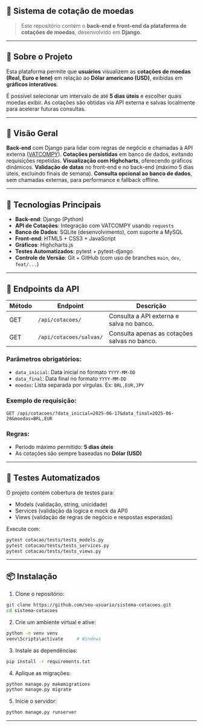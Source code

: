 ## 📘 Sistema de cotação de moedas

> Este repositório contém o **back-end e front-end da plataforma de cotações de moedas**, desenvolvido em **Django**.

---

## 📌 Sobre o Projeto

Esta plataforma permite que **usuários** visualizem as **cotações de moedas (Real, Euro e Iene)** em relação ao **Dólar americano (USD)**, exibidas em **gráficos interativos**.

É possível selecionar um intervalo de até **5 dias úteis** e escolher quais moedas exibir. As cotações são obtidas via API externa e salvas localmente para acelerar futuras consultas.

---

## 🚩 Visão Geral

**Back-end** com Django para lidar com regras de negócio e chamadas à API externa ([VATCOMPY](https://www.vatcomply.com/documentation)).
**Cotações persistidas** em banco de dados, evitando requisições repetidas.
**Visualização com Highcharts**, oferecendo gráficos dinâmicos.
**Validação de datas** no front-end e no back-end (máximo 5 dias úteis, excluindo finais de semana).
**Consulta opcional ao banco de dados**, sem chamadas externas, para performance e fallback offline.

---

## 🚀 Tecnologias Principais

* **Back-end**: Django (Python)
* **API de Cotações**: Integração com VATCOMPY usando `requests`
* **Banco de Dados**: SQLite (desenvolvimento), com suporte a MySQL
* **Front-end**: HTML5 + CSS3 + JavaScript
* **Gráficos**: Highcharts.js
* **Testes Automatizados**: pytest + pytest-django
* **Controle de Versão**: Git + GitHub (com uso de branches `main`, `dev`, `feat/...`)

---

## 🔗 Endpoints da API

| Método | Endpoint                | Descrição                                    |
| ------ | ----------------------- | -------------------------------------------- |
| GET    | `/api/cotacoes/`        | Consulta a API externa e salva no banco.     |
| GET    | `/api/cotacoes/salvas/` | Consulta apenas as cotações salvas no banco. |

### Parâmetros obrigatórios:

* `data_inicial`: Data inicial no formato `YYYY-MM-DD`
* `data_final`: Data final no formato `YYYY-MM-DD`
* `moedas`: Lista separada por vírgulas. Ex: `BRL,EUR,JPY`

### Exemplo de requisição:

```
GET /api/cotacoes/?data_inicial=2025-06-17&data_final=2025-06-20&moedas=BRL,EUR
```

### Regras:

* Período máximo permitido: **5 dias úteis**
* As cotações são sempre baseadas no **Dólar (USD)**

---

## 🧪 Testes Automatizados

O projeto contém cobertura de testes para:

* Models (validação, string, unicidade)
* Services (validação da logica e mock da API)
* Views (validação de regras de negócio e respostas esperadas)

Execute com:

```bash
pytest cotacao/tests/tests_models.py
pytest cotacao/tests/tests_services.py
pytest cotacao/tests/tests_views.py
```

---

## 📦 Instalação

1. Clone o repositório:

```bash
git clone https://github.com/seu-usuario/sistema-cotacoes.git
cd sistema-cotacoes
```

2. Crie um ambiente virtual e ative:

```bash
python -m venv venv
venv\Scripts\activate     # Windows
```

3. Instale as dependências:

```bash
pip install -r requirements.txt
```

4. Aplique as migrações:

```bash
python manage.py makemigrations
python manage.py migrate
```

5. Inicie o servidor:

```bash
python manage.py runserver
```

---

